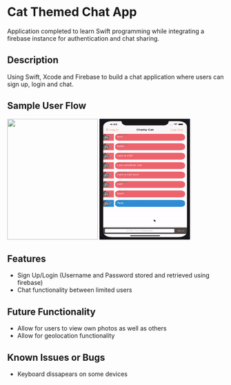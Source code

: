 # Cat Themed Chat App
Application completed to learn Swift programming while integrating a firebase instance for authentication and chat sharing. 

## Description
Using Swift, Xcode and Firebase to build a chat application where users can sign up, login and chat.

## Sample User Flow

<img src="register.gif" width="210" height="280" /> 
<img src="login.gif" width="210" height="280" />

## Features

* Sign Up/Login (Username and Password stored and retrieved using firebase)
* Chat functionality between limited users

## Future Functionality
- Allow for users to view own photos as well as others
- Allow for geolocation functionality

## Known Issues or Bugs
- Keyboard dissapears on some devices  

